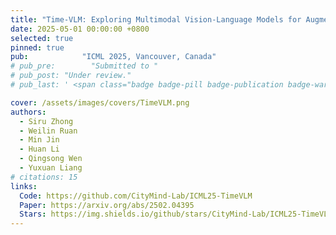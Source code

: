 ```yaml
---
title: "Time-VLM: Exploring Multimodal Vision-Language Models for Augmented Time Series Forecasting"
date: 2025-05-01 00:00:00 +0800
selected: true
pinned: true
pub:            "ICML 2025, Vancouver, Canada"
# pub_pre:        "Submitted to "
# pub_post: "Under review."
# pub_last: ' <span class="badge badge-pill badge-publication badge-warning">Poster</span>'

cover: /assets/images/covers/TimeVLM.png
authors:
  - Siru Zhong
  - Weilin Ruan
  - Min Jin
  - Huan Li
  - Qingsong Wen
  - Yuxuan Liang
# citations: 15
links:
  Code: https://github.com/CityMind-Lab/ICML25-TimeVLM
  Paper: https://arxiv.org/abs/2502.04395
  Stars: https://img.shields.io/github/stars/CityMind-Lab/ICML25-TimeVLM?style=social
---
```

